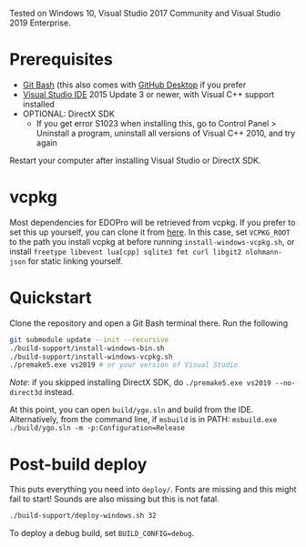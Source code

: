 Tested on Windows 10, Visual Studio 2017 Community and Visual Studio 2019 Enterprise.

# Prerequisites
- [Git Bash](https://git-scm.com/download/win) (this also comes with [GitHub Desktop](https://desktop.github.com/) if you prefer
- [Visual Studio IDE](https://visualstudio.microsoft.com/vs/) 2015 Update 3 or newer, with Visual C++ support installed
- OPTIONAL: DirectX SDK
  - If you get error S1023 when installing this, go to Control Panel > Uninstall a program, uninstall all versions of Visual C++ 2010, and try again

Restart your computer after installing Visual Studio or DirectX SDK.


# vcpkg
Most dependencies for EDOPro will be retrieved from vcpkg. If you prefer to set this up yourself, you can clone it from [here](https://github.com/microsoft/vcpkg). In this case, set `VCPKG_ROOT` to the path you install vcpkg at before running `install-windows-vcpkg.sh`, or install `freetype libevent lua[cpp] sqlite3 fmt curl libgit2 nlohmann-json` for static linking yourself.

# Quickstart
Clone the repository and open a Git Bash terminal there. Run the following
```bash
git submodule update --init --recursive
./build-support/install-windows-bin.sh
./build-support/install-windows-vcpkg.sh
./premake5.exe vs2019 # or your version of Visual Studio
```
*Note*: if you skipped installing DirectX SDK, do `./premake5.exe vs2019 --no-direct3d` instead.

At this point, you can open `build/ygo.sln` and build from the IDE. Alternatively, from the command line, if `msbuild` is in PATH: `msbuild.exe ./build/ygo.sln -m -p:Configuration=Release`

# Post-build deploy
This puts everything you need into `deploy/`. Fonts are missing and this might fail to start! Sounds are also missing but this is not fatal.
```bash
./build-support/deploy-windows.sh 32
```
To deploy a debug build, set `BUILD_CONFIG=debug`.

